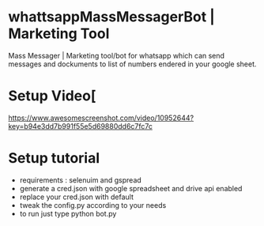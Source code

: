 # whattsappMassMessagerBot | Marketing Tool
Mass Messager | Marketing tool/bot for whatsapp which can send messages and dockuments to list of numbers endered in your google sheet.

# Setup Video[
https://www.awesomescreenshot.com/video/10952644?key=b94e3dd7b991f55e5d69880dd6c7fc7c

# Setup tutorial 
  - requirements : selenuim and gspread
  - generate a cred.json with google spreadsheet and drive api enabled
  - replace your cred.json with default 
  - tweak the config.py according to your needs
  - to run just type python bot.py 
